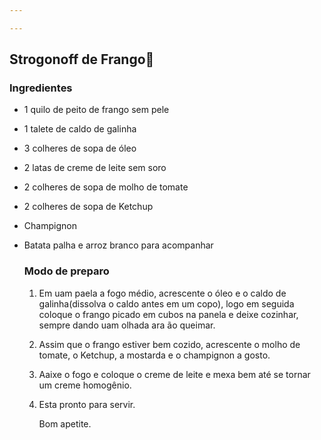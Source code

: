```yaml
---

---
```


## Strogonoff​ ​de​ ​F​ra​n​go:chicken:

### Ingredientes

- 1 quilo de peito de frango sem pele

- 1 talete de caldo de galinha

- 3 colheres de sopa de óleo

- 2 latas de creme de leite sem soro

- 2 colheres de sopa de molho de tomate

- 2 colheres de sopa de Ketchup

- Champignon

- Batata palha e arroz branco para acompanhar

  ### Modo de preparo

  1. Em uam paela a fogo médio, acrescente o óleo e o caldo de galinha(dissolva o caldo antes em um copo), logo em seguida coloque o frango picado em cubos na panela e deixe cozinhar, sempre dando uam olhada  ara ão queimar.

  2. Assim que o frango estiver bem cozido, acrescente o molho de tomate, o Ketchup, a mostarda e o champignon a gosto.

  3. Aaixe o fogo e coloque o creme de leite e mexa bem até se tornar um creme homogênio.

  4. Esta pronto para servir.

     Bom apetite.















# 



